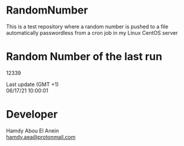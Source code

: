 # RandomNumber    
This is a test repository where a random number is pushed to a file automatically passwordless from a cron job in my Linux CentOS server    
# Random Number of the last run   
12339
      
Last update (GMT +1)    
06/17/21 10:00:01
# Developer    
Hamdy Abou El Anein   
hamdy.aea@protonmail.com
